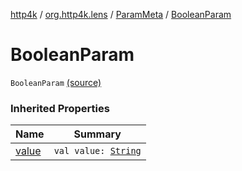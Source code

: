 [http4k](../../index.md) / [org.http4k.lens](../index.md) / [ParamMeta](index.md) / [BooleanParam](./-boolean-param.md)

# BooleanParam

`BooleanParam` [(source)](https://github.com/http4k/http4k/blob/master/http4k-core/src/main/kotlin/org/http4k/lens/ParamMeta.kt#L7)

### Inherited Properties

| Name | Summary |
|---|---|
| [value](value.md) | `val value: `[`String`](https://kotlinlang.org/api/latest/jvm/stdlib/kotlin/-string/index.html) |
